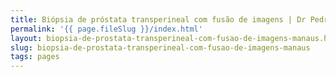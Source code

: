 ```yaml
---
title: Biópsia de próstata transperineal com fusão de imagens | Dr Pedro Henrique
permalink: '{{ page.fileSlug }}/index.html'
layout: biopsia-de-prostata-transperineal-com-fusao-de-imagens-manaus.html
slug: biopsia-de-prostata-transperineal-com-fusao-de-imagens-manaus
tags: pages
---
```



